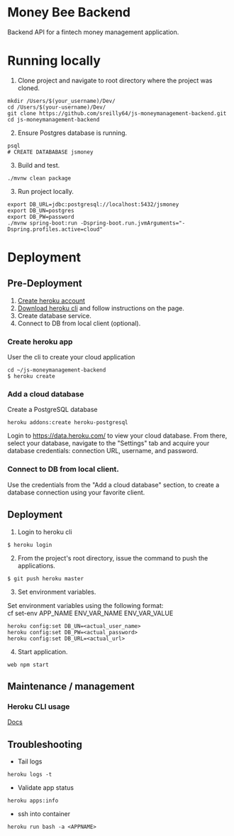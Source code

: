 # Money Bee Backend

Backend API for a fintech money management application.

# Running locally

1. Clone project and navigate to root directory where the project was cloned.

```none
mkdir /Users/$(your_username)/Dev/
cd /Users/$(your-username)/Dev/
git clone https://github.com/sreilly64/js-moneymanagement-backend.git
cd js-moneymanagement-backend
```

2. Ensure Postgres database is running.

```none
psql
# CREATE DATABABASE jsmoney
```

3. Build and test.

```none
./mvnw clean package
```

3. Run project locally.

```none
export DB_URL=jdbc:postgresql://localhost:5432/jsmoney
export DB_UN=postgres
export DB_PW=password
./mvnw spring-boot:run -Dspring-boot.run.jvmArguments="-Dspring.profiles.active=cloud"
```

# Deployment 

##  Pre-Deployment

1. [Create heroku account](https://signup.heroku.com/)
2. [Download heroku cli](https://devcenter.heroku.com/articles/heroku-cli#download-and-install) and follow instructions on the page.
3. Create database service.
4. Connect to DB from local client (optional).

### Create heroku app

User the cli to create your cloud application

```
cd ~/js-moneymanagement-backend
$ heroku create
```

### Add a cloud database

Create a PostgreSQL database

```
heroku addons:create heroku-postgresql
```

Login to https://data.heroku.com/ to view your cloud database.
From there, select your database, navigate to the "Settings" tab and acquire your database credentials: connection URL, username, and password.


### Connect to DB from local client.

Use the credentials from the "Add a cloud database" section, to create a database connection using your favorite client.


## Deployment

1. Login to heroku cli

```
$ heroku login
```

2. From the project's root directory, issue the command to push the applications.

```
$ git push heroku master
```

3. Set environment variables.

Set environment variables using the following format:  
cf set-env APP_NAME ENV_VAR_NAME ENV_VAR_VALUE

```
heroku config:set DB_UN=<actual_user_name>
heroku config:set DB_PW=<actual_password>
heroku config:set DB_URL=<actual_url>
```

4. Start application.

```
web npm start
```

## Maintenance / management

### Heroku CLI usage
[Docs](https://devcenter.heroku.com/articles/using-the-cli)


## Troubleshooting

* Tail logs

```
heroku logs -t
```

* Validate app status

```
heroku apps:info
```

* ssh into container

```
heroku run bash -a <APPNAME>
```
